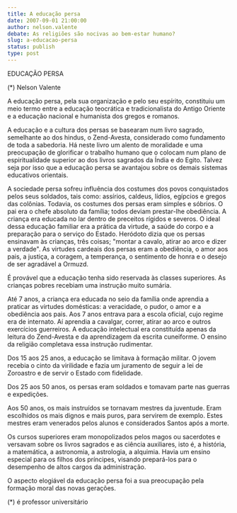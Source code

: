```yaml
---
title: A educação persa
date: 2007-09-01 21:00:00
author: nelson.valente
debate: As religiões são nocivas ao bem-estar humano?
slug: a-educacao-persa
status: publish 
type: post
---
```


EDUCAÇÃO PERSA  

 (\*) Nelson Valente  

A educação persa, pela sua organização e pelo seu espírito, constituiu um meio termo entre a educação teocrática e tradicionalista do Antigo Oriente e a educação nacional e humanista dos gregos e romanos.  

A educação e a cultura dos persas se basearam num livro sagrado, semelhante ao dos hindus, o Zend-Avesta, considerado como fundamento de toda a sabedoria. Há neste livro um alento de moralidade e uma preocupação de glorificar o trabalho humano que o colocam num plano de espiritualidade superior ao dos livros sagrados da Índia e do Egito. Talvez seja por isso que a educação persa se avantajou sobre os demais sistemas educativos orientais.  

A sociedade persa sofreu influência dos costumes dos povos conquistados pelos seus soldados, tais como: assírios, caldeus, lídios, egípcios e gregos das colônias. Todavia, os costumes dos persas eram simples e sóbrios. O pai era o chefe absoluto da família; todos deviam prestar-lhe obediência. A criança era educada no lar dentro de preceitos rígidos e severos. O ideal dessa educação familiar era a prática da virtude, a saúde do corpo e a preparação para o serviço do Estado. Heródoto dizia que os persas ensinavam às crianças, três coisas; "montar a cavalo, atirar ao arco e dizer a verdade". As virtudes cardeais dos persas eram a obediência, o amor aos pais, a justiça, a coragem, a temperança, o sentimento de honra e o desejo de ser agradável a Ormuzd.  

 É provável que a educação tenha sido reservada às classes superiores. As crianças pobres recebiam uma instrução muito sumária.  

Até 7 anos, a criança era educada no seio da família onde aprendia a praticar as virtudes domésticas: a veracidade, o pudor, o amor e a obediência aos pais. Aos 7 anos entrava para a escola oficial, cujo regime era de internato. Aí aprendia a cavalgar, correr, atirar ao arco e outros exercícios guerreiros. A educação intelectual era constituída apenas da leitura do Zend-Avesta e da aprendizagem da escrita cuneiforme. O ensino da religião completava essa instrução rudimentar.  

Dos 15 aos 25 anos, a educação se limitava à formação militar. O jovem recebia o cinto da virilidade e fazia um juramento de seguir a lei de Zoroastro e de servir o Estado com fidelidade.  

Dos 25 aos 50 anos, os persas eram soldados e tomavam parte nas guerras e expedições.  

Aos 50 anos, os mais instruídos se tornavam mestres da juventude. Eram escolhidos os mais dignos e mais puros, para servirem de exemplo. Estes mestres eram venerados pelos alunos e considerados Santos após a morte.  

Os cursos superiores eram monopolizados pelos magos ou sacerdotes e versavam sobre os livros sagrados e as ciência auxiliares, isto é, a história, a matemática, a astronomia, a astrologia, a alquimia. Havia um ensino especial para os filhos dos príncipes, visando prepará-los para o desempenho de altos cargos da administração.  

O aspecto elogiável da educação persa foi a sua preocupação pela formação moral das novas gerações.  

 (\*) é professor universitário
